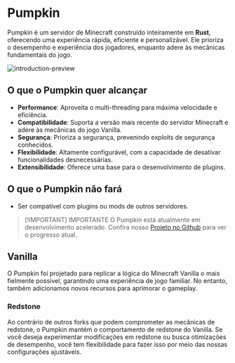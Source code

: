 # Pumpkin

Pumpkin é um servidor de Minecraft construído inteiramente em **Rust**, oferecendo uma experiência rápida, eficiente e personalizável. Ele prioriza o desempenho e experiência dos jogadores, enquanto adere às mecânicas fundamentais do jogo.

<picture>
  <source srcset="/assets/introduction-preview-2560x1440.png" media="(min-width: 2560px)">
  <source srcset="/assets/introduction-preview-1280x720.png" media="(min-width: 1280px)">
  <source srcset="/assets/introduction-preview-640x360.png" media="(min-width: 640px)">
  <img src="/assets/introduction-preview-1280x720.png" alt="introduction-preview">
</picture>

## O que o Pumpkin quer alcançar

-   **Performance**: Aproveita o multi-threading para máxima velocidade e eficiência.
-   **Compatibilidade**: Suporta a versão mais recente do servidor Minecraft e adere às mecânicas do jogo Vanilla.
-   **Segurança**: Prioriza a segurança, prevenindo exploits de segurança conhecidos.
-   **Flexibilidade**: Altamente configurável, com a capacidade de desativar funcionalidades desnecessárias.
-   **Extensibilidade**: Oferece uma base para o desenvolvimento de plugins.

## O que o Pumpkin não fará

-   Ser compatível com plugins ou mods de outros servidores.

> [!IMPORTANT] IMPORTANTE
> O Pumpkin está atualmente em desenvolvimento acelerado. Confira nosso [Projeto no Github](https://github.com/orgs/Pumpkin-MC/projects/3) para ver o progresso atual.

## Vanilla

O Pumpkin foi projetado para replicar a lógica do Minecraft Vanilla o mais fielmente possível, garantindo uma experiência de jogo familiar. No entanto, também adicionamos novos recursos para aprimorar o gameplay.

### Redstone

Ao contrário de outros forks que podem comprometer as mecânicas de redstone, o Pumpkin mantém o comportamento de redstone do Vanilla. Se você deseja experimentar modificações em redstone ou busca otimizações de desempenho, você tem flexibilidade para fazer isso por meio das nossas configurações ajustáveis.
